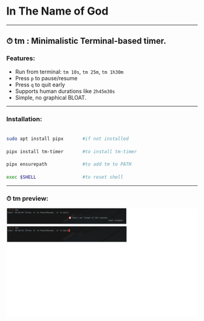 # In The Name of God

---

## ⏱ tm : Minimalistic Terminal-based timer.

### Features:

- Run from terminal: `tm 10s`, `tm 25m`, `tm 1h30m`
- Press `p` to pause/resume
- Press `q` to quit early
- Supports human durations like `2h45m30s`
- Simple, no graphical BLOAT.

---

### Installation:

```bash

sudo apt install pipx       #if not installed

pipx install tm-timer       #to install tm-timer

pipx ensurepath             #to add tm to PATH

exec $SHELL                 #to reset shell

```
---

### ⏱ tm preview:

![Timer preview](screenshot.png)



